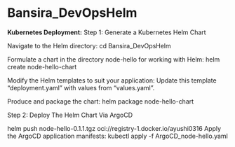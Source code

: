 # Bansira_DevOpsHelm
**Kubernetes Deployment:**
Step 1: Generate a Kubernetes Helm Chart

Navigate to the Helm directory: cd Bansira_DevOpsHelm

Formulate a chart in the directory node-hello for working with Helm: helm create node-hello-chart

Modify the Helm templates to suit your application:
Update this template “deployment.yaml” with values from “values.yaml”.

Produce and package the chart:
helm package node-hello-chart


Step 2: Deploy The Helm Chart Via ArgoCD

helm push node-hello-0.1.1.tgz oci://registry-1.docker.io/ayushi0316
Apply the ArgoCD application manifests: kubectl apply -f ArgoCD_node-hello.yaml
